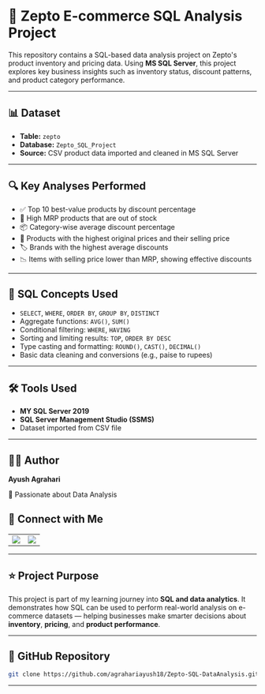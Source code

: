 # 🛒 Zepto E-commerce SQL Analysis Project

This repository contains a SQL-based data analysis project on Zepto's product inventory and pricing data. Using **MS SQL Server**, this project explores key business insights such as inventory status, discount patterns, and product category performance.

---

## 📊 Dataset

- **Table:** `zepto`
- **Database:** `Zepto_SQL_Project`
- **Source:** CSV product data imported and cleaned in MS SQL Server

---

## 🔍 Key Analyses Performed

- ✅ Top 10 best-value products by discount percentage  
- 🚫 High MRP products that are out of stock  
- 📦 Category-wise average discount percentage  
- 💸 Products with the highest original prices and their selling price  
- 🏷️ Brands with the highest average discounts  
- 📉 Items with selling price lower than MRP, showing effective discounts  

---

## 🧠 SQL Concepts Used

- `SELECT`, `WHERE`, `ORDER BY`, `GROUP BY`, `DISTINCT`
- Aggregate functions: `AVG()`, `SUM()`
- Conditional filtering: `WHERE`, `HAVING`
- Sorting and limiting results: `TOP`, `ORDER BY DESC`
- Type casting and formatting: `ROUND()`, `CAST()`, `DECIMAL()`
- Basic data cleaning and conversions (e.g., paise to rupees)

---

## 🛠️ Tools Used

- **MY SQL Server 2019**
- **SQL Server Management Studio (SSMS)**
- Dataset imported from CSV file

---

## 👨‍💻 Author

**Ayush Agrahari**  

🎯 Passionate about Data Analysis


## 🔗 Connect with Me

<table>
  <tr>
   <td>
  <a href="https://www.linkedin.com/in/ayush-agrahari-1845koro" target="_blank">
    <img src="https://img.shields.io/badge/LINKEDIN-AYUSH%20AGRAHARI-0077B5?style=for-the-badge&logo=linkedin&logoColor=white"/>
  </a>
</td>
<td>
  <a href="mailto:ajay.agrahari9788@gmail.com">
    <img src="https://img.shields.io/badge/EMAIL-AJAY.AGRAHARI9788%40GMAIL.COM-D14836?style=for-the-badge&logo=gmail&logoColor=white"/>
  </a>
</td>

  </tr>
</table>

---

## ⭐ Project Purpose

This project is part of my learning journey into **SQL and data analytics**. It demonstrates how SQL can be used to perform real-world analysis on e-commerce datasets — helping businesses make smarter decisions about **inventory**, **pricing**, and **product performance**.

---

## 🔗 GitHub Repository

```bash
git clone https://github.com/agrahariayush18/Zepto-SQL-DataAnalysis.git
```

---
